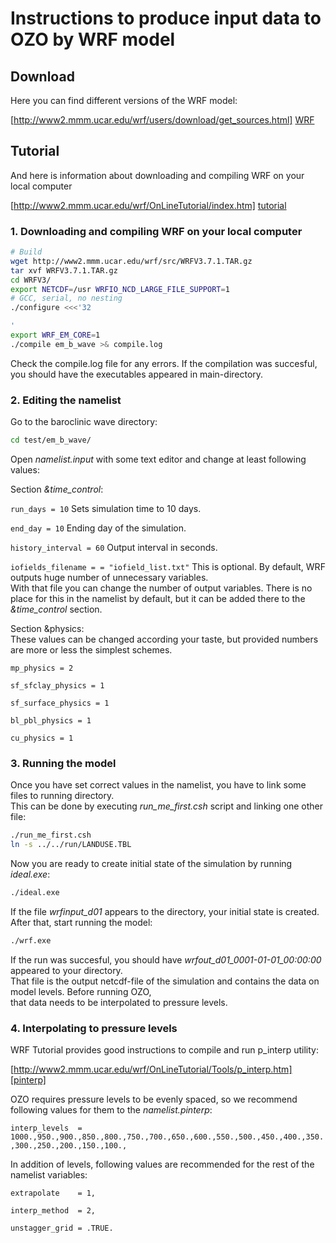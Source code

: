 
# Instructions to produce input data to OZO by WRF model

## Download

Here you can find different versions of the WRF model:

[http://www2.mmm.ucar.edu/wrf/users/download/get_sources.html] [WRF]

## Tutorial

And here is information about downloading and compiling WRF on your local computer

[http://www2.mmm.ucar.edu/wrf/OnLineTutorial/index.htm] [tutorial]


### 1. Downloading and compiling WRF on your local computer
```sh
# Build
wget http://www2.mmm.ucar.edu/wrf/src/WRFV3.7.1.TAR.gz
tar xvf WRFV3.7.1.TAR.gz
cd WRFV3/
export NETCDF=/usr WRFIO_NCD_LARGE_FILE_SUPPORT=1
# GCC, serial, no nesting
./configure <<<'32

'
export WRF_EM_CORE=1
./compile em_b_wave >& compile.log
```
Check the compile.log file for any errors. If the compilation was succesful, you should have the executables appeared in main-directory.

### 2. Editing the namelist 

Go to the baroclinic wave directory:  
```sh
cd test/em_b_wave/
```
Open _namelist.input_ with some text editor and change at least following values:  

Section _&time\_control_:  


`run_days = 10` Sets simulation time to 10 days. 

`end_day = 10` Ending day of the simulation.  

`history_interval = 60` Output interval in seconds. 

`iofields_filename = = "iofield_list.txt"` This is optional. By default, WRF outputs huge number of unnecessary variables.  
With that file you can change the number of output variables. There is no place for this in the namelist by default, but it can be added there to the _&time\_control_ section.


Section &physics:  
These values can be changed according your taste, but provided numbers are more or less the simplest schemes.  

`mp_physics = 2`  

`sf_sfclay_physics = 1`  

`sf_surface_physics = 1`  

`bl_pbl_physics = 1`  

`cu_physics = 1`  


### 3. Running the model
Once you have set correct values in the namelist, you have to link some files to running directory.  
This can be done by executing _run\_me\_first.csh_ script and linking one other file:

```sh
./run_me_first.csh
ln -s ../../run/LANDUSE.TBL
```

Now you are ready to create initial state of the simulation by running _ideal.exe_:

```sh
./ideal.exe
```

If the file _wrfinput\_d01_ appears to the directory, your initial state is created.  
After that, start running the model:

```sh
./wrf.exe
```

If the run was succesful, you should have _wrfout\_d01\_0001-01-01\_00:00:00_ appeared to your directory.  
That file is the output netcdf-file of the simulation and contains the data on model levels. Before running OZO,  
that data needs to be interpolated to pressure levels.

### 4. Interpolating to pressure levels


WRF Tutorial provides good instructions to compile and run p\_interp utility:

[http://www2.mmm.ucar.edu/wrf/OnLineTutorial/Tools/p_interp.htm][pinterp]



OZO requires pressure levels to be evenly spaced, so we recommend following values for them to the _namelist.pinterp_:  

`interp_levels  = 1000.,950.,900.,850.,800.,750.,700.,650.,600.,550.,500.,450.,400.,350.,300.,250.,200.,150.,100.,`  


In addition of levels, following values are recommended for the rest of the namelist variables:  

`extrapolate    = 1,`

`interp_method  = 2,`  

`unstagger_grid = .TRUE.`  



[//]: # (Reference links)

[WRF]: <https://software.intel.com/en-us/articles/free_mkl>
[tutorial]: <http://www2.mmm.ucar.edu/wrf/OnLineTutorial/index.htm>
[pinterp]: <http://www2.mmm.ucar.edu/wrf/OnLineTutorial/Tools/p_interp.htm>
